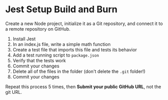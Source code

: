 # Jest Setup Build and Burn

Create a new Node project, initialize it as a Git repository, and connect it to a remote repository on GitHub.

1. Install Jest
2. In an index.js file, write a simple math function
3. Create a test file that imports this file and tests its behavior
4. Add a test running script to `package.json`
5. Verify that the tests work
6. Commit your changes
7. Delete all of the files in the folder (don't delete the `.git` folder!)
8. Commit your changes

Repeat this process 5 times, then **Submit your public GitHub URL**, not the git URL.
